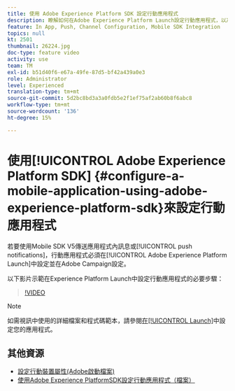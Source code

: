```yaml
---
title: 使用 Adobe Experience Platform SDK 設定行動應用程式
description: 瞭解如何在Adobe Experience Platform Launch設定行動應用程式，以及如何在Adobe Campaign設定。
feature: In App, Push, Channel Configuration, Mobile SDK Integration
topics: null
kt: 2501
thumbnail: 26224.jpg
doc-type: feature video
activity: use
team: TM
exl-id: b51d40f6-e67a-49fe-87d5-bf42a439a0e3
role: Administrator
level: Experienced
translation-type: tm+mt
source-git-commit: 5d2bc8bd3a3a0fdb5e2f1ef75af2ab60b8f6abc8
workflow-type: tm+mt
source-wordcount: '136'
ht-degree: 15%

---
```


# 使用[!UICONTROL Adobe Experience Platform SDK] {#configure-a-mobile-application-using-adobe-experience-platform-sdk}來設定行動應用程式

若要使用Mobile SDK V5傳送應用程式內訊息或[!UICONTROL push notifications]，行動應用程式必須在[!UICONTROL Adobe Experience Platform Launch]中設定並在Adobe Campaign設定。

以下影片示範在Experience Platform Launch中設定行動應用程式的必要步驟：

>[!VIDEO](https://video.tv.adobe.com/v/26224?quality=12)

>[!NOTE]
>
>如需視訊中使用的詳細檔案和程式碼範本，請參閱[在[!UICONTROL Launch]](https://helpx.adobe.com/campaign/kb/configuring-app-sdk.html#ConfiguringyourapplicationinLaunch)中設定您的應用程式。

## 其他資源

* [設定行動裝置屬性(Adobe啟動檔案)](https://aep-sdks.gitbook.io/docs/getting-started/create-a-mobile-property)
* [使用Adobe Experience PlatformSDK設定行動應用程式（檔案）](https://helpx.adobe.com/campaign/kb/configuring-app-sdk.html)
